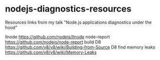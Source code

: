 # nodejs-diagnostics-resources
Resources links from my talk "Node.js applications diagnostics under the hood"


llnode https://github.com/nodejs/llnode 
node-report https://github.com/nodejs/node-report 
build D8 https://github.com/v8/v8/wiki/Building-from-Source 
D8 find memory leaks https://github.com/v8/v8/wiki/Memory-Leaks

